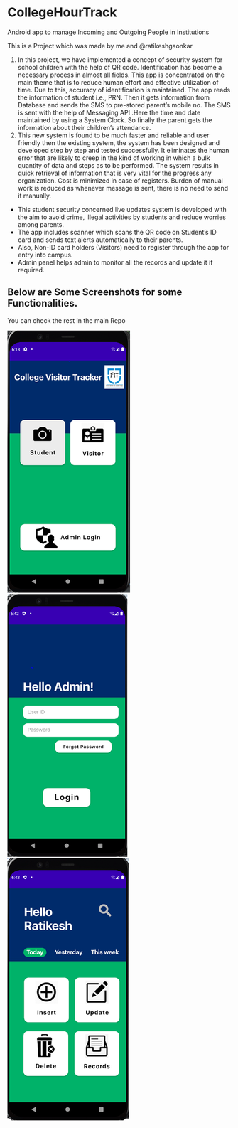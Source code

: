 # CollegeHourTrack
Android app to manage Incoming and Outgoing People in Institutions

This is a Project which was made by me and @ratikeshgaonkar


1. In this project, we have implemented a concept of security system for school children with the help of QR code. Identification has become a necessary process in almost all fields. This app is concentrated on the main theme that is to reduce human effort and effective utilization of time. Due to this, accuracy of identification is maintained. The app reads the information of student i.e., PRN. Then it gets information from Database and sends the SMS to pre-stored parent’s mobile no. The SMS is sent with the help of Messaging API .Here the time and date maintained by using a System Clock. So finally the parent gets the information about their children’s attendance.
2. This new system is found to be much faster and reliable and user friendly then the existing system, the system has been designed and developed step by step and tested successfully. It eliminates the human error that are likely to creep in the kind of working in which a bulk quantity of data and steps as to be performed. The system results in quick retrieval of information that is very vital for the progress any organization. Cost is minimized in case of registers. Burden of manual work is reduced as whenever message is sent, there is no need to send it manually.



*	This student security concerned live updates system is developed with the aim to avoid crime, illegal activities by students and reduce worries among parents. 
*	The app includes scanner which scans the QR code on Student’s ID card and sends text alerts automatically to their parents.
*	Also, Non-ID card holders (Visitors) need to register through the app for entry into campus.
*	Admin panel helps admin to monitor all the records and update it if required. 


## Below are Some Screenshots for some Functionalities.
You can check the rest in the main Repo

![GitHub Logo](ss_1.png)
![GitHub Logo](ss_4.png)
![GitHub Logo](ss_5.png)
